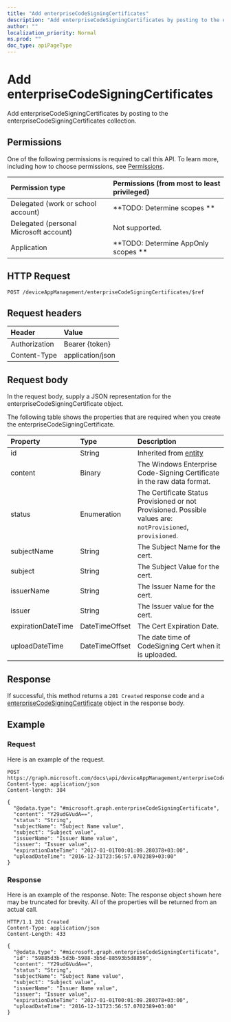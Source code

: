 ```yaml
---
title: "Add enterpriseCodeSigningCertificates"
description: "Add enterpriseCodeSigningCertificates by posting to the enterpriseCodeSigningCertificates collection."
author: ""
localization_priority: Normal
ms.prod: ""
doc_type: apiPageType
---
```


# Add enterpriseCodeSigningCertificates

Add enterpriseCodeSigningCertificates by posting to the enterpriseCodeSigningCertificates collection.

## Permissions
One of the following permissions is required to call this API. To learn more, including how to choose permissions, see [Permissions](/concepts/permissions-reference.md).

|Permission type|Permissions (from most to least privileged)|
|:---|:---|
|Delegated (work or school account)|**TODO: Determine scopes **|
|Delegated (personal Microsoft account)|Not supported.|
|Application|**TODO: Determine AppOnly scopes **|

## HTTP Request
<!-- {
  "blockType": "ignored"
}
-->
``` http
POST /deviceAppManagement/enterpriseCodeSigningCertificates/$ref
```

## Request headers
|Header|Value|
|:---|:---|
|Authorization|Bearer {token}|
|Content-Type|application/json|

## Request body
In the request body, supply a JSON representation for the enterpriseCodeSigningCertificate object.

The following table shows the properties that are required when you create the enterpriseCodeSigningCertificate.

|Property|Type|Description|
|:---|:---|:---|
|id|String| Inherited from [entity](../resources/entity.md)|
|content|Binary|The Windows Enterprise Code-Signing Certificate in the raw data format.|
|status|Enumeration|The Certificate Status Provisioned or not Provisioned. Possible values are: `notProvisioned`, `provisioned`.|
|subjectName|String|The Subject Name for the cert.|
|subject|String|The Subject Value for the cert.|
|issuerName|String|The Issuer Name for the cert.|
|issuer|String|The Issuer value for the cert.|
|expirationDateTime|DateTimeOffset|The Cert Expiration Date.|
|uploadDateTime|DateTimeOffset|The date time of CodeSigning Cert when it is uploaded.|



## Response
If successful, this method returns a `201 Created` response code and a [enterpriseCodeSigningCertificate](../resources/enterprisecodesigningcertificate.md) object in the response body.

## Example

### Request
Here is an example of the request.
<!-- {
  "blockType": "request",
  "name": "create_enterprisecodesigningcertificate_from_"
}
-->
``` http
POST https://graph.microsoft.com/docs\api/deviceAppManagement/enterpriseCodeSigningCertificates
Content-type: application/json
Content-length: 384

{
  "@odata.type": "#microsoft.graph.enterpriseCodeSigningCertificate",
  "content": "Y29udGVudA==",
  "status": "String",
  "subjectName": "Subject Name value",
  "subject": "Subject value",
  "issuerName": "Issuer Name value",
  "issuer": "Issuer value",
  "expirationDateTime": "2017-01-01T00:01:09.280378+03:00",
  "uploadDateTime": "2016-12-31T23:56:57.0702389+03:00"
}
```

### Response
Here is an example of the response. Note: The response object shown here may be truncated for brevity. All of the properties will be returned from an actual call.
<!-- {
  "blockType": "response",
  "truncated": true,
  "@odata.type": "microsoft.graph.enterprisecodesigningcertificate"
}
-->
``` http
HTTP/1.1 201 Created
Content-Type: application/json
Content-Length: 433

{
  "@odata.type": "#microsoft.graph.enterpriseCodeSigningCertificate",
  "id": "59885d3b-5d3b-5988-3b5d-88593b5d8859",
  "content": "Y29udGVudA==",
  "status": "String",
  "subjectName": "Subject Name value",
  "subject": "Subject value",
  "issuerName": "Issuer Name value",
  "issuer": "Issuer value",
  "expirationDateTime": "2017-01-01T00:01:09.280378+03:00",
  "uploadDateTime": "2016-12-31T23:56:57.0702389+03:00"
}
```

